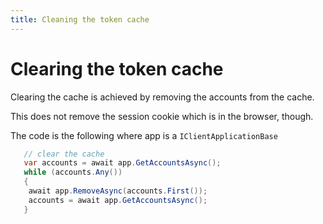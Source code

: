 ```yaml
---
title: Cleaning the token cache
---
```


# Clearing the token cache

Clearing the cache is achieved by removing the accounts from the cache.

This does not remove the session cookie which is in the browser, though.

The code is the following where app is a `IClientApplicationBase`

```csharp
   // clear the cache
   var accounts = await app.GetAccountsAsync();
   while (accounts.Any())
   {
    await app.RemoveAsync(accounts.First());
    accounts = await app.GetAccountsAsync();
   }
```